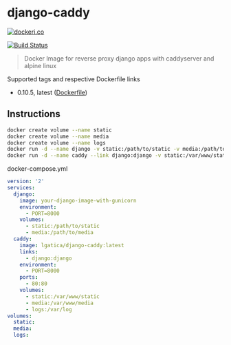 # django-caddy

[![dockeri.co](http://dockeri.co/image/lgatica/django-caddy)](https://hub.docker.com/r/lgatica/django-caddy/)

[![Build Status](https://travis-ci.org/lgaticaq/django-caddy.svg?branch=master)](https://travis-ci.org/lgaticaq/django-caddy)

> Docker Image for reverse proxy django apps with caddyserver and alpine linux

Supported tags and respective Dockerfile links

- 0.10.5, latest ([Dockerfile](https://github.com/lgaticaq/django-caddy/blob/master/Dockerfile))

## Instructions

```bash
docker create volume --name static
docker create volume --name media
docker create volume --name logs
docker run -d --name django -v static:/path/to/static -v media:/path/to/media -e PORT 8000 your-django-image-with-gunicorn
docker run -d --name caddy --link django:django -v static:/var/www/static -v media:/var/www/media -v logs:/var/log -e PORT 8000 lgatica/django-caddy
```

docker-compose.yml
```yml
version: '2'
services:
  django:
    image: your-django-image-with-gunicorn
    environment:
      - PORT=8000
    volumes:
      - static:/path/to/static
      - media:/path/to/media
  caddy:
    image: lgatica/django-caddy:latest
    links:
      - django:django
    environment:
      - PORT=8000
    ports:
      - 80:80
    volumes:
      - static:/var/www/static
      - media:/var/www/media
      - logs:/var/log
volumes:
  static:
  media:
  logs:
```
